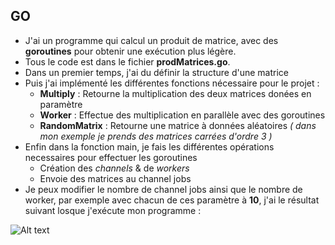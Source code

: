 ## GO
* J'ai un programme qui calcul un produit de matrice, avec des **goroutines** pour obtenir une exécution plus légère.
* Tous le code est dans le fichier **prodMatrices.go**.
* Dans un premier temps, j'ai du définir la structure d'une matrice
* Puis j'ai implémenté les différentes fonctions nécessaire pour le projet :
  * **Multiply** : Retourne la multiplication des deux matrices donées en paramètre
  * **Worker** : Effectue des multiplication en parallèle avec des goroutines
  * **RandomMatrix** : Retourne une matrice à données aléatoires *( dans mon exemple je prends des matrices carrées d'ordre 3 )*
* Enfin dans la fonction main, je fais les différentes opérations necessaires pour effectuer les goroutines
  * Création des *channels* & de *workers*
  * Envoie des matrices au channel jobs
* Je peux modifier le nombre de channel jobs ainsi que le nombre de worker, par exemple avec chacun de ces paramètre à **10**, j'ai le résultat suivant losque j'exécute mon programme : 

![Alt text](https://raw.githubusercontent.com/tfeutren/ELP-Project/master/terminal.png)


